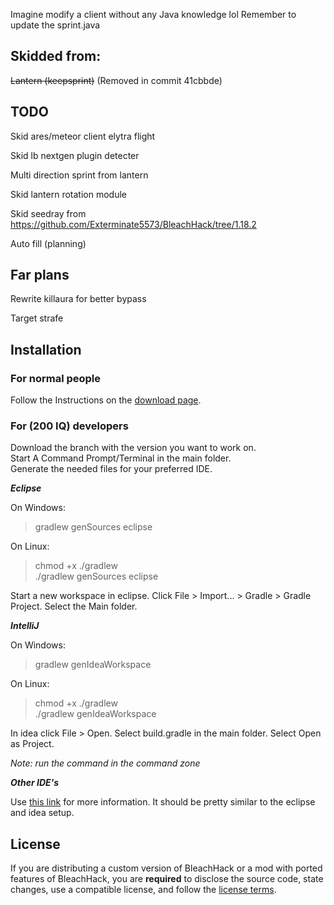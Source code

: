 Imagine modify a client without any Java knowledge lol
Remember to update the sprint.java


## Skidded from:

~~Lantern (keepsprint)~~ (Removed in commit 41cbbde)

## TODO

Skid ares/meteor client elytra flight

Skid lb nextgen plugin detecter

Multi direction sprint from lantern

Skid lantern rotation module

Skid seedray from
https://github.com/Exterminate5573/BleachHack/tree/1.18.2

Auto fill (planning)

## Far plans

Rewrite killaura for better bypass

Target strafe

## Installation
### For normal people

Follow the Instructions on the [download page](https://bleachhack.org/downloads.html).

### For (200 IQ) developers

Download the branch with the version you want to work on.  
Start A Command Prompt/Terminal in the main folder.  
Generate the needed files for your preferred IDE.  

***Eclipse***

  On Windows:
  > gradlew genSources eclipse
  
  On Linux:
  > chmod +x ./gradlew  
  >./gradlew genSources eclipse

  Start a new workspace in eclipse.
  Click File > Import... > Gradle > Gradle Project.
  Select the Main folder.
  
***IntelliJ***

  On Windows:
  > gradlew genIdeaWorkspace
  
  On Linux:
  > chmod +x ./gradlew  
  >./gradlew genIdeaWorkspace

  In idea click File > Open.
  Select build.gradle in the main folder.
  Select Open as Project.
  
  *Note: run the command in the command zone*

***Other IDE's***

  Use [this link](https://fabricmc.net/wiki/tutorial:setup) for more information.
  It should be pretty similar to the eclipse and idea setup.



## License

If you are distributing a custom version of BleachHack or a mod with ported features of BleachHack, you are **required** to disclose the source code, state changes, use a compatible license, and follow the [license terms](https://github.com/BleachDev/BleachHack/blob/master/LICENSE).
